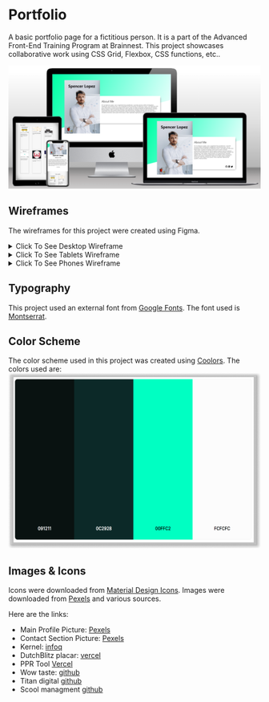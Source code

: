 # Portfolio
A basic portfolio page for a fictitious person. It is a part of the Advanced Front-End Training Program at Brainnest. This project showcases collaborative work using CSS Grid, Flexbox, CSS functions, etc..

![Mockup Screenshot](./assets/readme-images/mockup-screenshot.png "Mockup Screenshot")

## Wireframes
The wireframes for this project were created using Figma.
<details><summary>Click To See Desktop Wireframe</summary>

![Desktop Wireframe](./assets/readme-images/wireframe-desktop.svg "Desktop")

</details>

<details><summary>Click To See Tablets Wireframe</summary>

![Tablet Wireframe](./assets/readme-images/wireframe-tablet.svg "Tablets")

</details>
<details><summary>Click To See Phones Wireframe</summary>

![Phones Wireframe](./assets/readme-images/wireframe-phone.svg "Phones")

</details>

## Typography
This project used an external font from [Google Fonts](https://fonts.google.com/). The font used is [Montserrat](https://fonts.google.com/specimen/Montserrat).

## Color Scheme
The color scheme used in this project was created using [Coolors](https://coolors.co/). The colors used are:
![Color Scheme](./assets/readme-images/colors.png "Color Scheme")

## Images & Icons
Icons were downloaded from [Material Design Icons](https://materialdesignicons.com/). Images were downloaded from [Pexels](https://pexels.com) and various sources.

Here are the links:
- Main Profile Picture: [Pexels](https://www.pexels.com/photo/a-businessman-wearing-white-long-sleeves-6592361/)
- Contact Section Picture: [Pexels](https://www.pexels.com/photo/a-man-in-white-long-sleeves-using-a-laptop-6592661/)
- Kernel: [infoq](https://res.infoq.com/presentations/facebook-google-bpf-linux-kernel/en/slides/sl1-1586362917749.jpg)
- DutchBlitz placar: [vercel](https://react-placar-dutch-blitz-3s7gohu3k-walterfcarvalho.vercel.app/)
- PPR Tool [Vercel](https://simuladorppr.vercel.app/)
- Wow taste: [github](https://jtm2021.github.io/wowtaste/)
- Titan digital [github](https://jtm2021.github.io/Titan/)
- Scool managment [github](https://github.com/Gbemi06/School-Management)